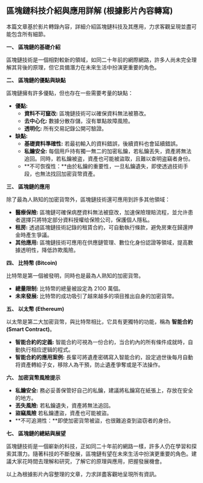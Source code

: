 ## 區塊鏈科技介紹與應用詳解 (根據影片內容轉寫)

本篇文章基於影片轉錄內容，詳細介紹區塊鏈科技及其應用，力求客觀呈現並盡可能包含所有細節。

**一、 區塊鏈的基礎介紹**

區塊鏈技術是一個相對較新的領域，如同二十年前的網際網路，許多人尚未完全理解其背後的原理，但它具備潛力在未來生活中扮演更重要的角色。

**二、 區塊鏈的優點與缺點**

區塊鏈擁有許多優點，但也存在一些需要考量的缺點：

*   **優點:**
    *   **資料不可竄改:** 區塊鏈技術可以確保資料無法被篡改。
    *   **去中心化:** 數據分散存儲，沒有單點故障風險。
    *   **透明化:** 所有交易記錄公開可驗證。
*   **缺點:**
    *   **基礎資料準確性:** 若最初輸入的資料錯誤，後續資料也會延續錯誤。
    *   **私鑰安全:** 每個用戶持有獨一無二的加密私鑰，若私鑰丟失，資產將無法追回。同時，若私鑰被盗，資產也可能被盜取，且難以查明盗竊者身份。
    *   **不可恢復性：**由於私鑰的重要性，一旦私鑰遺失，即使透過技術手段，也無法找回加密貨幣資產。

**三、 區塊鏈的應用**

除了最為人熟知的加密貨幣外，區塊鏈技術還可應用到許多其他領域：

*   **醫療保險:**  區塊鏈可確保病歷資料無法被竄改，加速保險理賠流程，並允许患者選擇只將特定部分資料授權给保險公司，保護個人隱私。
*   **租房:**  透過區塊鏈技術記錄的租賃合約，可自動執行條款，避免房東在歸還押金時產生爭議。
*   **其他應用:** 區塊鏈技術可應用在供應鏈管理、數位化身份認證等領域，提高數據透明性，降低詐欺風險。

**四、 比特幣 (Bitcoin)**

比特幣是第一個被發明，同時也是最為人熟知的加密貨幣。

*   **總量限制:** 比特幣的總量被設定為 2100 萬個。
*   **未來發展:** 比特幣的成功吸引了越來越多的項目推出自身的加密貨幣。

**五、 以太幣 (Ethereum)**

以太幣是第二大加密貨幣，與比特幣相比，它具有更獨特的功能，稱為 **智能合約 (Smart Contract)**。

*   **智能合約的定義:**  智能合約可視為一份合約，当合約內的所有條件成就時，自動执行相应逻辑的程式。
*   **智能合約的應用案例:**  長輩可將遺產密碼寫入智能合約，設定過世後每月自動将資產轉給子女，移除人為干預，防止遺產爭奪或是不法操作。

**六、 加密貨幣風險提示**

*   **私鑰安全:** 務必妥善保管好自己的私鑰，建議將私鑰寫在紙張上，存放在安全的地方。
*   **丟失風險:** 若私鑰遺失，資產將無法追回。
*   **盜竊風險** 若私鑰遭盜，資產也可能被盜。
*   **不可追溯性：**即使加密貨幣被盜，也很難追查到盜窃者的身份。

**七、 區塊鏈的總結與展望**

區塊鏈技術是一個嶄新的科技，正如同二十年前的網路一樣，許多人仍在學習和探索其潛力。隨著科技的不斷發展，區塊鏈有望在未來生活中扮演更重要的角色。建議大家花時間去理解和研究，了解它的原理與應用，把握發展機會。

以上為根據影片內容整理的文章，力求詳盡客觀地呈現所有資訊。